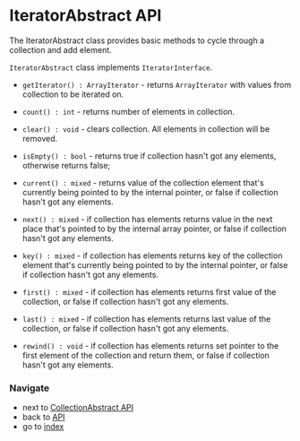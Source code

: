 # IteratorAbstract API

The IteratorAbstract class provides basic methods to cycle through a collection and add element.

`IteratorAbstract` class implements `IteratorInterface`.

* `getIterator() : ArrayIterator` - returns `ArrayIterator` with values from collection to be iterated on.

* `count() : int` - returns number of elements in collection.

* `clear() : void` - clears collection. All elements in collection will be removed.

* `isEmpty() : bool` - returns true if collection hasn't got any elements, otherwise returns false;

* `current() : mixed` - returns value of the collection element that's currently being pointed to by the internal pointer, or false if collection hasn't got any elements.

* `next() : mixed` - if collection has elements returns value in the next place that's pointed to by the internal array pointer, or false if collection hasn't got any elements.

* `key() : mixed` - if collection has elements returns key of the collection element that's currently being pointed to by the internal pointer, or false if collection hasn't got any elements.

* `first() : mixed` - if collection has elements returns first value of the collection, or false if collection hasn't got any elements.

* `last() : mixed` - if collection has elements returns last value of the collection, or false if collection hasn't got any elements.

* `rewind() : void` - if collection has elements returns set pointer to the first element of the collection and return them, or false if collection hasn't got any elements.

### Navigate

* next to [CollectionAbstract API](/docs/api/5_2.CollectionAbstractAPI.md)
* back to [API](/docs/5.API.md)
* go to [index](/docs/README.md)